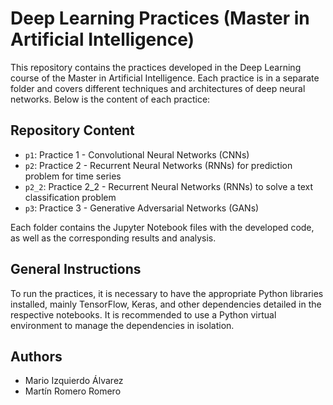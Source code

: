 # Deep Learning Practices (Master in Artificial Intelligence)

This repository contains the practices developed in the Deep Learning course of the Master in Artificial Intelligence. Each practice is in a separate folder and covers different techniques and architectures of deep neural networks. Below is the content of each practice:

## Repository Content

- `p1`: Practice 1 - Convolutional Neural Networks (CNNs)
- `p2`: Practice 2 - Recurrent Neural Networks (RNNs) for prediction problem for time series
- `p2_2`: Practice 2_2 - Recurrent Neural Networks (RNNs) to solve a text classification problem
- `p3`: Practice 3 - Generative Adversarial Networks (GANs)

Each folder contains the Jupyter Notebook files with the developed code, as well as the corresponding results and analysis.

## General Instructions

To run the practices, it is necessary to have the appropriate Python libraries installed, mainly TensorFlow, Keras, and other dependencies detailed in the respective notebooks. It is recommended to use a Python virtual environment to manage the dependencies in isolation.

## Authors

- Mario Izquierdo Álvarez
- Martín Romero Romero

